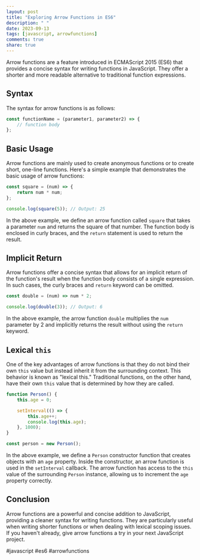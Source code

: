 ```yaml
---
layout: post
title: "Exploring Arrow Functions in ES6"
description: " "
date: 2023-09-13
tags: [javascript, arrowfunctions]
comments: true
share: true
---
```


Arrow functions are a feature introduced in ECMAScript 2015 (ES6) that provides a concise syntax for writing functions in JavaScript. They offer a shorter and more readable alternative to traditional function expressions.

## Syntax

The syntax for arrow functions is as follows:

```javascript
const functionName = (parameter1, parameter2) => {
    // function body
};
```

## Basic Usage

Arrow functions are mainly used to create anonymous functions or to create short, one-line functions. Here's a simple example that demonstrates the basic usage of arrow functions:

```javascript
const square = (num) => {
    return num * num;
};

console.log(square(5)); // Output: 25
```

In the above example, we define an arrow function called `square` that takes a parameter `num` and returns the square of that number. The function body is enclosed in curly braces, and the `return` statement is used to return the result.

## Implicit Return

Arrow functions offer a concise syntax that allows for an implicit return of the function's result when the function body consists of a single expression. In such cases, the curly braces and `return` keyword can be omitted.

```javascript
const double = (num) => num * 2;

console.log(double(3)); // Output: 6
```

In the above example, the arrow function `double` multiplies the `num` parameter by 2 and implicitly returns the result without using the `return` keyword.

## Lexical `this`

One of the key advantages of arrow functions is that they do not bind their own `this` value but instead inherit it from the surrounding context. This behavior is known as "lexical this." Traditional functions, on the other hand, have their own `this` value that is determined by how they are called.

```javascript
function Person() {
    this.age = 0;

    setInterval(() => {
        this.age++;
        console.log(this.age);
    }, 1000);
}

const person = new Person();
```

In the above example, we define a `Person` constructor function that creates objects with an `age` property. Inside the constructor, an arrow function is used in the `setInterval` callback. The arrow function has access to the `this` value of the surrounding `Person` instance, allowing us to increment the `age` property correctly.

## Conclusion

Arrow functions are a powerful and concise addition to JavaScript, providing a cleaner syntax for writing functions. They are particularly useful when writing shorter functions or when dealing with lexical scoping issues. If you haven't already, give arrow functions a try in your next JavaScript project.

#javascript #es6 #arrowfunctions